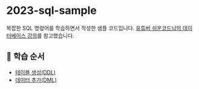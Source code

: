 # 2023-sql-sample

복잡한 SQL 명령어를 학습하면서 작성한 샘플 코드입니다.
[유튜버 쉬운코드님의 데이터베이스 강의](https://www.youtube.com/playlist?list=PLcXyemr8ZeoREWGhhZi5FZs6cvymjIBVe)를 참고했습니다.

## 💋 학습 순서

- [테이블 생성(DDL)](https://github.com/gitchan-Study/2023-sql-sample/pull/1)
- [데이터 추가(DML)](https://github.com/gitchan-Study/2023-sql-sample/pull/3)
